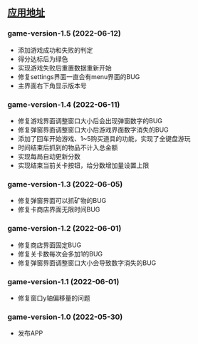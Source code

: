 ## [应用地址](https://www.acwing.com/file_system/file/content/whole/index/content/5717667/)

### game-version-1.5 (2022-06-12)
- 添加游戏成功和失败的判定
- 得分达标后为绿色
- 实现游戏失败后重置数据重新开始
- 修复settings界面一直会有menu界面的BUG
- 主界面右下角显示版本号

### game-version-1.4 (2022-06-11)
- 修复游戏界面调整窗口大小后会出现弹窗数字的BUG
- 修复弹窗界面调整窗口大小后游戏界面数字消失的BUG
- 添加了回车开始游戏、1~5购买道具的功能，实现了全键盘游玩
- 时间结束后抓到的物品不计入总金额
- 实现每局自动更新分数
- 实现结束当前关卡按钮，给分数增加量设置上限

### game-version-1.3 (2022-06-05)
- 修复弹窗界面可以抓矿物的BUG
- 修复卡商店界面无限时间BUG

### game-version-1.2 (2022-06-01)
- 修复商店界面固定BUG
- 修复关卡数每次会多加1的BUG
- 修复弹窗界面调整窗口大小会导致数字消失的BUG

### game-version-1.1 (2022-06-01)
- 修复窗口y轴偏移量的问题

### game-version-1.0 (2022-05-30)
- 发布APP